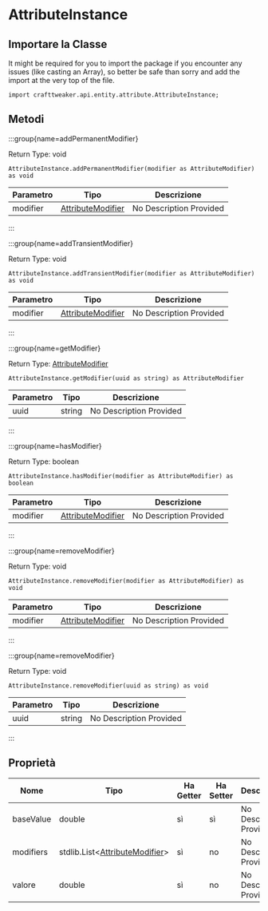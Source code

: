 # AttributeInstance

## Importare la Classe

It might be required for you to import the package if you encounter any issues (like casting an Array), so better be safe than sorry and add the import at the very top of the file.
```zenscript
import crafttweaker.api.entity.attribute.AttributeInstance;
```


## Metodi

:::group{name=addPermanentModifier}

Return Type: void

```zenscript
AttributeInstance.addPermanentModifier(modifier as AttributeModifier) as void
```

| Parametro | Tipo                                                                 | Descrizione             |
| --------- | -------------------------------------------------------------------- | ----------------------- |
| modifier  | [AttributeModifier](/vanilla/api/entity/attribute/AttributeModifier) | No Description Provided |


:::

:::group{name=addTransientModifier}

Return Type: void

```zenscript
AttributeInstance.addTransientModifier(modifier as AttributeModifier) as void
```

| Parametro | Tipo                                                                 | Descrizione             |
| --------- | -------------------------------------------------------------------- | ----------------------- |
| modifier  | [AttributeModifier](/vanilla/api/entity/attribute/AttributeModifier) | No Description Provided |


:::

:::group{name=getModifier}

Return Type: [AttributeModifier](/vanilla/api/entity/attribute/AttributeModifier)

```zenscript
AttributeInstance.getModifier(uuid as string) as AttributeModifier
```

| Parametro | Tipo   | Descrizione             |
| --------- | ------ | ----------------------- |
| uuid      | string | No Description Provided |


:::

:::group{name=hasModifier}

Return Type: boolean

```zenscript
AttributeInstance.hasModifier(modifier as AttributeModifier) as boolean
```

| Parametro | Tipo                                                                 | Descrizione             |
| --------- | -------------------------------------------------------------------- | ----------------------- |
| modifier  | [AttributeModifier](/vanilla/api/entity/attribute/AttributeModifier) | No Description Provided |


:::

:::group{name=removeModifier}

Return Type: void

```zenscript
AttributeInstance.removeModifier(modifier as AttributeModifier) as void
```

| Parametro | Tipo                                                                 | Descrizione             |
| --------- | -------------------------------------------------------------------- | ----------------------- |
| modifier  | [AttributeModifier](/vanilla/api/entity/attribute/AttributeModifier) | No Description Provided |


:::

:::group{name=removeModifier}

Return Type: void

```zenscript
AttributeInstance.removeModifier(uuid as string) as void
```

| Parametro | Tipo   | Descrizione             |
| --------- | ------ | ----------------------- |
| uuid      | string | No Description Provided |


:::


## Proprietà

| Nome      | Tipo                                                                                                | Ha Getter | Ha Setter | Descrizione             |
| --------- | --------------------------------------------------------------------------------------------------- | --------- | --------- | ----------------------- |
| baseValue | double                                                                                              | sì        | sì        | No Description Provided |
| modifiers | stdlib.List&lt;[AttributeModifier](/vanilla/api/entity/attribute/AttributeModifier)&gt; | sì        | no        | No Description Provided |
| valore    | double                                                                                              | sì        | no        | No Description Provided |

